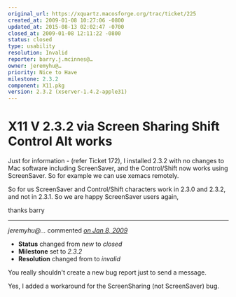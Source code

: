 ```yaml
---
original_url: https://xquartz.macosforge.org/trac/ticket/225
created_at: 2009-01-08 10:27:06 -0800
updated_at: 2015-08-13 02:02:47 -0700
closed_at: 2009-01-08 12:11:22 -0800
status: closed
type: usability
resolution: Invalid
reporter: barry.j.mcinnes@…
owner: jeremyhu@…
priority: Nice to Have
milestone: 2.3.2
component: X11.pkg
version: 2.3.2 (xserver-1.4.2-apple31)
---
```


X11 V 2.3.2 via Screen Sharing Shift Control Alt works
======================================================


Just for information - (refer Ticket 172), I installed 2.3.2 with no changes to Mac software including ScreenSaver, and the Control/Shift now works using ScreenSaver. So for example we can use xemacs remotely.

So for us ScreenSaver and Control/Shift characters work in 2.3.0 and 2.3.2, and not in 2.3.1.
So we are happy ScreenSaver users again,

thanks barry



---

*jeremyhu@…* commented *[on Jan 8, 2009](https://xquartz.macosforge.org/trac/ticket/225#comment:1 "January 8, 2009 at 12:11 PM PST")*

-   **Status** changed from *new* to *closed*
-   **Milestone** set to *2.3.2*
-   **Resolution** changed from to *invalid*

You really shouldn't create a new bug report just to send a message.

Yes, I added a workaround for the ScreenSharing (not ScreenSaver) bug.



